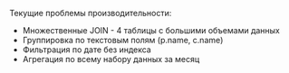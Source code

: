 Текущие проблемы производительности:
* Множественные JOIN - 4 таблицы с большими объемами данных 
* Группировка по текстовым полям (p.name, c.name)
* Фильтрация по дате без индекса 
* Агрегация по всему набору данных за месяц